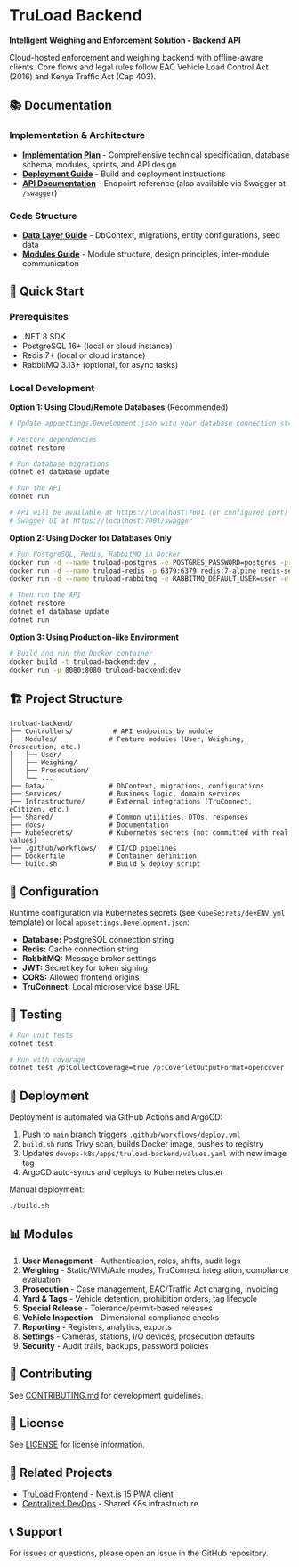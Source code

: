# TruLoad Backend

**Intelligent Weighing and Enforcement Solution - Backend API**

Cloud-hosted enforcement and weighing backend with offline-aware clients. Core flows and legal rules follow EAC Vehicle Load Control Act (2016) and Kenya Traffic Act (Cap 403).

## 📚 Documentation

### Implementation & Architecture
- **[Implementation Plan](docs/implementation-plan.md)** - Comprehensive technical specification, database schema, modules, sprints, and API design
- **[Deployment Guide](docs/DEPLOYMENT.md)** - Build and deployment instructions
- **[API Documentation](docs/API.md)** - Endpoint reference (also available via Swagger at `/swagger`)

### Code Structure
- **[Data Layer Guide](Data/README.md)** - DbContext, migrations, entity configurations, seed data
- **[Modules Guide](Modules/README.md)** - Module structure, design principles, inter-module communication

## 🚀 Quick Start

### Prerequisites
- .NET 8 SDK
- PostgreSQL 16+ (local or cloud instance)
- Redis 7+ (local or cloud instance)
- RabbitMQ 3.13+ (optional, for async tasks)

### Local Development

**Option 1: Using Cloud/Remote Databases** (Recommended)

```bash
# Update appsettings.Development.json with your database connection strings

# Restore dependencies
dotnet restore

# Run database migrations
dotnet ef database update

# Run the API
dotnet run

# API will be available at https://localhost:7001 (or configured port)
# Swagger UI at https://localhost:7001/swagger
```

**Option 2: Using Docker for Databases Only**

```bash
# Run PostgreSQL, Redis, RabbitMQ in Docker
docker run -d --name truload-postgres -e POSTGRES_PASSWORD=postgres -p 5432:5432 postgres:16-alpine
docker run -d --name truload-redis -p 6379:6379 redis:7-alpine redis-server --requirepass redis
docker run -d --name truload-rabbitmq -e RABBITMQ_DEFAULT_USER=user -e RABBITMQ_DEFAULT_PASS=rabbitmq -p 5672:5672 -p 15672:15672 rabbitmq:3.13-management-alpine

# Then run the API
dotnet restore
dotnet ef database update
dotnet run
```

**Option 3: Using Production-like Environment**

```bash
# Build and run the Docker container
docker build -t truload-backend:dev .
docker run -p 8080:8080 truload-backend:dev
```

## 🏗️ Project Structure

```
truload-backend/
├── Controllers/          # API endpoints by module
├── Modules/             # Feature modules (User, Weighing, Prosecution, etc.)
│   ├── User/
│   ├── Weighing/
│   ├── Prosecution/
│   └── ...
├── Data/                # DbContext, migrations, configurations
├── Services/            # Business logic, domain services
├── Infrastructure/      # External integrations (TruConnect, eCitizen, etc.)
├── Shared/              # Common utilities, DTOs, responses
├── docs/                # Documentation
├── KubeSecrets/         # Kubernetes secrets (not committed with real values)
├── .github/workflows/   # CI/CD pipelines
├── Dockerfile           # Container definition
└── build.sh             # Build & deploy script
```

## 🔧 Configuration

Runtime configuration via Kubernetes secrets (see `KubeSecrets/devENV.yml` template) or local `appsettings.Development.json`:

- **Database:** PostgreSQL connection string
- **Redis:** Cache connection string
- **RabbitMQ:** Message broker settings
- **JWT:** Secret key for token signing
- **CORS:** Allowed frontend origins
- **TruConnect:** Local microservice base URL

## 🧪 Testing

```bash
# Run unit tests
dotnet test

# Run with coverage
dotnet test /p:CollectCoverage=true /p:CoverletOutputFormat=opencover
```

## 🚢 Deployment

Deployment is automated via GitHub Actions and ArgoCD:

1. Push to `main` branch triggers `.github/workflows/deploy.yml`
2. `build.sh` runs Trivy scan, builds Docker image, pushes to registry
3. Updates `devops-k8s/apps/truload-backend/values.yaml` with new image tag
4. ArgoCD auto-syncs and deploys to Kubernetes cluster

Manual deployment:

```bash
./build.sh
```

## 📊 Modules

1. **User Management** - Authentication, roles, shifts, audit logs
2. **Weighing** - Static/WIM/Axle modes, TruConnect integration, compliance evaluation
3. **Prosecution** - Case management, EAC/Traffic Act charging, invoicing
4. **Yard & Tags** - Vehicle detention, prohibition orders, tag lifecycle
5. **Special Release** - Tolerance/permit-based releases
6. **Vehicle Inspection** - Dimensional compliance checks
7. **Reporting** - Registers, analytics, exports
8. **Settings** - Cameras, stations, I/O devices, prosecution defaults
9. **Security** - Audit trails, backups, password policies

## 🤝 Contributing

See [CONTRIBUTING.md](CONTRIBUTING.md) for development guidelines.

## 📄 License

See [LICENSE](LICENSE) for license information.

## 🔗 Related Projects

- [TruLoad Frontend](../truload-frontend) - Next.js 15 PWA client
- [Centralized DevOps](https://github.com/Bengo-Hub/devops-k8s) - Shared K8s infrastructure

## 📞 Support

For issues or questions, please open an issue in the GitHub repository.


